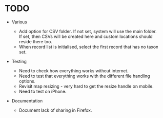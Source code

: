 # TODO
- Various
  - Add option for CSV folder. If not set, system will use the main folder. If set, then CSVs will be created here and custom locations should reside there too.
  - When record list is initialised, select the first record that has no taxon set.

- Testing
  - Need to check how everything works without internet.
  - Need to test that everything works with the different file handling options.
  - Revisit map resizing - very hard to get the resize handle on mobile.
  - Need to test on iPhone.
- Documentation
  - Document lack of sharing in Firefox.